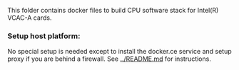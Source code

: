 This folder contains docker files to build CPU software stack for Intel(R) VCAC-A cards.

### Setup host platform:

No special setup is needed except to install the docker.ce service and setup proxy if you are behind a firewall. See [../README.md](../README.md) for instructions.

